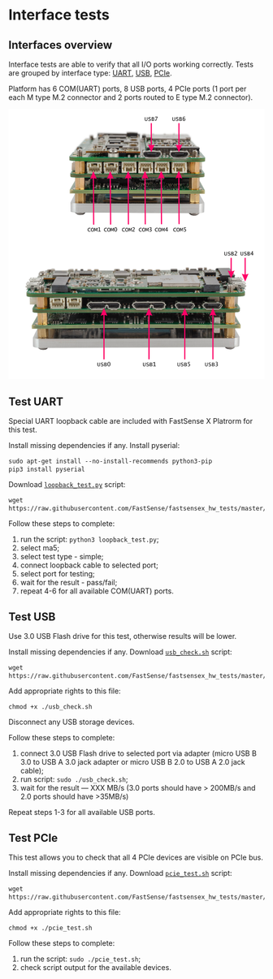 # Interface tests

## Interfaces overview

Interface tests are able to verify that all I/O ports working correctly.
Tests are grouped by interface type: [UART](#test-uart), [USB](#test-usb), [PCIe](#test-pcie).

Platform has 6 COM(UART) ports, 8 USB ports, 4 PCIe ports (1 port per each M type M.2 connector and 2 ports routed to E type M.2 connector).

![](../assets/img/interfaces.png)

## Test UART

Special UART loopback cable are included with FastSense X Platrorm for this test.

Install missing dependencies if any. Install pyserial:

```shell
sudo apt-get install --no-install-recommends python3-pip
pip3 install pyserial
```

Download [`loopback_test.py`](https://github.com/FastSense/fastsensex_hw_tests/blob/master/loopback_test.py) script:

```
wget https://raw.githubusercontent.com/FastSense/fastsensex_hw_tests/master/loopback_test.py
```

Follow these steps to complete:

  1. run the script: `python3 loopback_test.py`;
  2. select ma5;
  3. select test type - simple;
  4. connect loopback cable to selected port;
  5. select port for testing;
  6. wait for the result - pass/fail;
  7. repeat 4-6 for all available COM(UART) ports.

## Test USB

Use 3.0 USB Flash drive for this test, otherwise results will be lower.

Install missing dependencies if any. Download [`usb_check.sh`](https://github.com/FastSense/fastsensex_hw_tests/blob/master/usb_check.sh) script:

```
wget https://raw.githubusercontent.com/FastSense/fastsensex_hw_tests/master/usb_check.sh
```

Add appropriate rights to this file:

```
chmod +x ./usb_check.sh
```

Disconnect any USB storage devices.

Follow these steps to complete:

  1. connect 3.0 USB Flash drive to selected port via adapter (micro USB B 3.0 to USB A 3.0 jack adapter or micro USB B 2.0 to USB A 2.0 jack cable);
  2. run script: `sudo ./usb_check.sh`;
  3. wait for the result &mdash; XXX MB/s (3.0 ports should have > 200MB/s and 2.0 ports should have >35MB/s)

Repeat steps 1-3 for all available USB ports.

## Test PCIe

This test allows you to check that all 4 PCIe devices are visible on PCIe bus.

Install missing dependencies if any. Download [`pcie_test.sh`](https://github.com/FastSense/fastsensex_hw_tests/blob/master/pcie_test.sh) script:

```
wget https://raw.githubusercontent.com/FastSense/fastsensex_hw_tests/master/pcie_test.sh
```

Add appropriate rights to this file:

```
chmod +x ./pcie_test.sh
```

Follow these steps to complete:

  1. run the script: `sudo ./pcie_test.sh`;
  2. check script output for the available devices.
